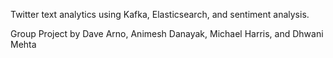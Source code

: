 Twitter text analytics using Kafka, Elasticsearch, and sentiment analysis.

Group Project by Dave Arno, Animesh Danayak, Michael Harris, and Dhwani Mehta
